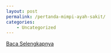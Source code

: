 ```yaml
---
layout: post
permalink: /pertanda-mimpi-ayah-sakit/
categories:
    - Uncategorized
---
```


[Baca Selengkapnya](/05)